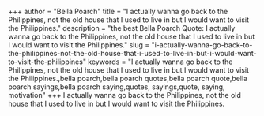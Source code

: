 +++
author = "Bella Poarch"
title = "I actually wanna go back to the Philippines, not the old house that I used to live in but I would want to visit the Philippines."
description = "the best Bella Poarch Quote: I actually wanna go back to the Philippines, not the old house that I used to live in but I would want to visit the Philippines."
slug = "i-actually-wanna-go-back-to-the-philippines-not-the-old-house-that-i-used-to-live-in-but-i-would-want-to-visit-the-philippines"
keywords = "I actually wanna go back to the Philippines, not the old house that I used to live in but I would want to visit the Philippines.,bella poarch,bella poarch quotes,bella poarch quote,bella poarch sayings,bella poarch saying,quotes, sayings,quote, saying, motivation"
+++
I actually wanna go back to the Philippines, not the old house that I used to live in but I would want to visit the Philippines.

